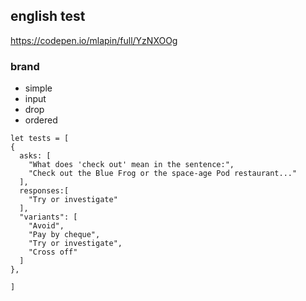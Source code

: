## english test
  
https://codepen.io/mlapin/full/YzNXOOg


### brand
- simple
- input
- drop  
- ordered

```
let tests = [
{
  asks: [
    "What does 'check out' mean in the sentence:",
    "Check out the Blue Frog or the space-age Pod restaurant..."
  ],
  responses:[
    "Try or investigate"
  ],
  "variants": [
    "Avoid",
    "Pay by cheque",
    "Try or investigate",
    "Cross off"
  ]
},

]
```
